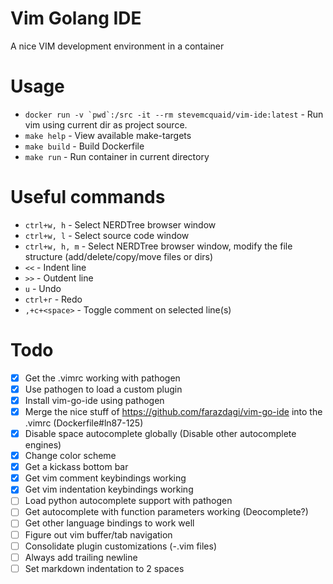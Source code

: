 # Vim Golang IDE

A nice VIM development environment in a container

# Usage
  * ```docker run -v `pwd`:/src -it --rm stevemcquaid/vim-ide:latest``` - Run vim using current dir as project source.
  * `make help` - View available make-targets
  * `make build` - Build Dockerfile
  * `make run` - Run container in current directory

# Useful commands
  * `ctrl+w, h` - Select NERDTree browser window
  * `ctrl+w, l` - Select source code window
  * `ctrl+w, h, m` - Select NERDTree browser window, modify the file structure (add/delete/copy/move files or dirs)
  * `<<` - Indent line
  * `>>` - Outdent line
  * `u` - Undo
  * `ctrl+r` - Redo
  * `,+c+<space>` - Toggle comment on selected line(s)

# Todo
  - [x] Get the .vimrc working with pathogen
  - [x] Use pathogen to load a custom plugin
  - [x] Install vim-go-ide using pathogen
  - [x] Merge the nice stuff of https://github.com/farazdagi/vim-go-ide into the .vimrc (Dockerfile#ln87-125)
  - [x] Disable space autocomplete globally (Disable other autocomplete engines)
  - [x] Change color scheme
  - [x] Get a kickass bottom bar
  - [x] Get vim comment keybindings working
  - [x] Get vim indentation keybindings working
  - [ ] Load python autocomplete support with pathogen
  - [ ] Get autocomplete with function parameters working (Deocomplete?)
  - [ ] Get other language bindings to work well
  - [ ] Figure out vim buffer/tab navigation
  - [ ] Consolidate plugin customizations (-.vim files)
  - [ ] Always add trailing newline
  - [ ] Set markdown indentation to 2 spaces
